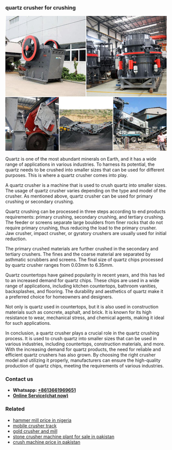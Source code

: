 <h3>quartz crusher for crushing</h3><img src='1708663531.jpg' alt=''><p>Quartz is one of the most abundant minerals on Earth, and it has a wide range of applications in various industries. To harness its potential, the quartz needs to be crushed into smaller sizes that can be used for different purposes. This is where a quartz crusher comes into play.</p><p>A quartz crusher is a machine that is used to crush quartz into smaller sizes. The usage of quartz crusher varies depending on the type and model of the crusher. As mentioned above, quartz crusher can be used for primary crushing or secondary crushing.</p><p>Quartz crushing can be processed in three steps according to end products requirements: primary crushing, secondary crushing, and tertiary crushing. The feeder or screens separate large boulders from finer rocks that do not require primary crushing, thus reducing the load to the primary crusher. Jaw crusher, impact crusher, or gyratory crushers are usually used for initial reduction.</p><p>The primary crushed materials are further crushed in the secondary and tertiary crushers. The fines and the coarse material are separated by asthmatic scrubbers and screens. The final size of quartz chips processed by quartz crusher ranges from 0.03mm to 6.35mm.</p><p>Quartz countertops have gained popularity in recent years, and this has led to an increased demand for quartz chips. These chips are used in a wide range of applications, including kitchen countertops, bathroom vanities, backsplashes, and flooring. The durability and aesthetics of quartz make it a preferred choice for homeowners and designers.</p><p>Not only is quartz used in countertops, but it is also used in construction materials such as concrete, asphalt, and brick. It is known for its high resistance to wear, mechanical stress, and chemical agents, making it ideal for such applications.</p><p>In conclusion, a quartz crusher plays a crucial role in the quartz crushing process. It is used to crush quartz into smaller sizes that can be used in various industries, including countertops, construction materials, and more. With the increasing demand for quartz products, the need for reliable and efficient quartz crushers has also grown. By choosing the right crusher model and utilizing it properly, manufacturers can ensure the high-quality production of quartz chips, meeting the requirements of various industries.</p><h3>Contact us</h3><ul><li><strong>Whatsapp:&nbsp;<a href="https://wa.me/8613661969651">+8613661969651</a></strong></li><li><a href="https://swt.shibang-china.com/?git&amp;zhl&amp;quartz crusher for crushing"><strong>Online Service(chat now)</strong></a></li></ul><h3>Related</h3><ul><li><a href='hammer mill price in nigeria.md'>hammer mill price in nigeria</a></li><li><a href='mobile crusher track.md'>mobile crusher track</a></li><li><a href='gold crusher and mill.md'>gold crusher and mill</a></li><li><a href='stone crusher machine plant for sale in pakistan.md'>stone crusher machine plant for sale in pakistan</a></li><li><a href='crush machine price in pakistan.md'>crush machine price in pakistan</a></li></ul>
